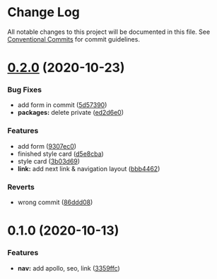 # Change Log

All notable changes to this project will be documented in this file.
See [Conventional Commits](https://conventionalcommits.org) for commit guidelines.

# [0.2.0](https://github.com/AlexR0v/posts/compare/@ui/theme@0.1.0...@ui/theme@0.2.0) (2020-10-23)


### Bug Fixes

* add form in commit ([5d57390](https://github.com/AlexR0v/posts/commit/5d57390d6d58acabec817f8dc72b74a261afdfd7))
* **packages:** delete private ([ed2d6e0](https://github.com/AlexR0v/posts/commit/ed2d6e080606f2cf26cccfcdab1546016a38fb26))


### Features

* add form ([9307ec0](https://github.com/AlexR0v/posts/commit/9307ec054a517b1ec61fa890b7f3e96cf98eb9c1))
* finished style card ([d5e8cba](https://github.com/AlexR0v/posts/commit/d5e8cbae38721a4ffbbbb0772408acc0c59d2f88))
* style card ([3b03d69](https://github.com/AlexR0v/posts/commit/3b03d699bcd936d2a0d9122d88ce46bad7f3045b))
* **link:** add next link & navigation layout ([bbb4462](https://github.com/AlexR0v/posts/commit/bbb4462deccb339ebb78903c91b8b01324a3044b))


### Reverts

* wrong commit ([86ddd08](https://github.com/AlexR0v/posts/commit/86ddd085c1af6172d5ff649a96893cf8c238e32a))





# 0.1.0 (2020-10-13)

### Features

- **nav:** add apollo, seo, link ([3359ffc](https://github.com/AlexR0v/posts/commit/3359ffc1c4b8bc797ebdea12d05898de041f60b1))
